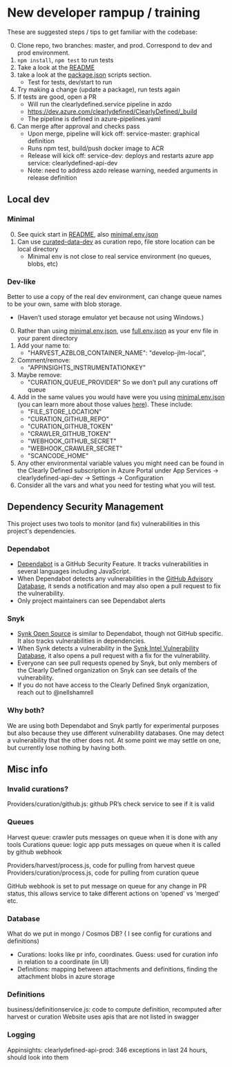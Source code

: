 # New developer rampup / training

These are suggested steps / tips to get familiar with the codebase:

0. Clone repo, two branches: master, and prod. Correspond to dev and prod environment.
1. `npm install`, `npm test` to run tests
2. Take a look at the [README](/README.md)
3. take a look at the [package.json](/package.json) scripts section.
   - Test for tests, dev/start to run
4. Try making a change (update a package), run tests again
5. If tests are good, open a PR
   - Will run the clearlydefined.service pipeline in azdo
   - https://dev.azure.com/clearlydefined/ClearlyDefined/_build
   - The pipeline is defined in azure-pipelines.yaml
6. Can merge after approval and checks pass
   - Upon merge, pipeline will kick off: service-master: graphical definition
   - Runs npm test, build/push docker image to ACR
   - Release will kick off: service-dev: deploys and restarts azure app service: clearlydefined-api-dev
   - Note: need to address azdo release warning, needed arguments in release definition

## Local dev

### Minimal

0. See quick start in [README](/README.md#quick-start), also [minimal.env.json](/minimal.env.json)
1. Can use [curated-data-dev](https://github.com/clearlydefined/curated-data-dev) as curation repo, file store location can be local directory
   - Minimal env is not close to real service environment (no queues, blobs, etc)

### Dev-like

Better to use a copy of the real dev environment, can change queue names to be your own, same with blob storage.

- (Haven’t used storage emulator yet because not using Windows.)

0. Rather than using [minimal.env.json](/minimal.env.json), use [full.env.json](/full.env.json) as your env file in your parent directory
1. Add your name to:
   - "HARVEST_AZBLOB_CONTAINER_NAME": "develop-jlm-local",
2. Comment/remove:
   - "APPINSIGHTS_INSTRUMENTATIONKEY"
3. Maybe remove:
   - "CURATION_QUEUE_PROVIDER"
     So we don’t pull any curations off queue
4. Add in the same values you would have were you using [minimal.env.json](/minimal.env.json) (you can learn more about those values [here](https://docs.clearlydefined.io/contributing-code)). These include:
   - "FILE_STORE_LOCATION"
   - "CURATION_GITHUB_REPO"
   - "CURATION_GITHUB_TOKEN"
   - "CRAWLER_GITHUB_TOKEN"
   - "WEBHOOK_GITHUB_SECRET"
   - "WEBHOOK_CRAWLER_SECRET"
   - "SCANCODE_HOME"
5. Any other environmental variable values you might need can be found in the Clearly Defined subscription in Azure Portal under App Services -> clearlydefined-api-dev -> Settings -> Configuration
6. Consider all the vars and what you need for testing what you will test.

## Dependency Security Management

This project uses two tools to monitor (and fix) vulnerabilities in this project's dependencies.

### Dependabot

- [Dependabot](https://docs.github.com/en/free-pro-team@latest/github/managing-security-vulnerabilities/about-dependabot-security-updates) is a GitHub Security Feature. It tracks vulnerabilities in several languages including JavaScript.
- When Dependabot detects any vulnerabilities in the [GitHub Advisory Database](https://docs.github.com/en/free-pro-team@latest/github/managing-security-vulnerabilities/browsing-security-vulnerabilities-in-the-github-advisory-database), it sends a notification and may also open a pull request to fix the vulnerability.
- Only project maintainers can see Dependabot alerts

### Snyk

- [Synk Open Source](https://solutions.snyk.io/snyk-academy/open-source) is similar to Dependabot, though not GitHub specific. It also tracks vulnerabilities in dependencies.
- When Synk detects a vulnerability in the [Synk Intel Vulnerability Database](https://snyk.io/product/vulnerability-database/), it also opens a pull request with a fix for the vulnerability.
- Everyone can see pull requests opened by Snyk, but only members of the Clearly Defined organization on Snyk can see details of the vulnerability.
- If you do not have access to the Clearly Defined Snyk organization, reach out to @nellshamrell

### Why both?

We are using both Dependabot and Snyk partly for experimental purposes but also because they use different vulnerability databases. One may detect a vulnerability that the other does not. At some point we may settle on one, but currently lose nothing by having both.

## Misc info

### Invalid curations?

Providers/curation/github.js: github PR’s check service to see if it is valid

### Queues

Harvest queue: crawler puts messages on queue when it is done with any tools
Curations queue: logic app puts messages on queue when it is called by github webhook

Providers/harvest/process.js, code for pulling from harvest queue
Providers/curation/process.js, code for pulling from curation queue

GitHub webhook is set to put message on queue for any change in PR status, this allows service to take different actions on ‘opened’ vs ‘merged’ etc.

### Database

What do we put in mongo / Cosmos DB? ( I see config for curations and definitions)

- Curations: looks like pr info, coordinates. Guess: used for curation info in relation to a coordinate (in UI)
- Definitions: mapping between attachments and definitions, finding the attachment blobs in azure storage

### Definitions

business/definitionservice.js: code to compute definition, recomputed after harvest or curation
Website uses apis that are not listed in swagger

### Logging

Appinsights: clearlydefined-api-prod: 346 exceptions in last 24 hours, should look into them
